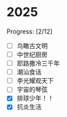 # 2025

Progress: [2/12]

- [ ] 鸟瞰古文明
- [ ] 中世纪厨房
- [ ] 耶路撒冷三千年
- [ ] 潮汕食话
- [ ] 李光耀观天下
- [ ] 宇宙的琴弦
- [x] 排球少年！！
- [x] 抗炎生活
